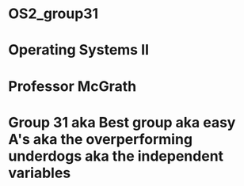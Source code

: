 # OS2_group31

# Operating Systems II 
# Professor McGrath
# Group 31 aka Best group aka easy A's aka the overperforming underdogs aka the independent variables
